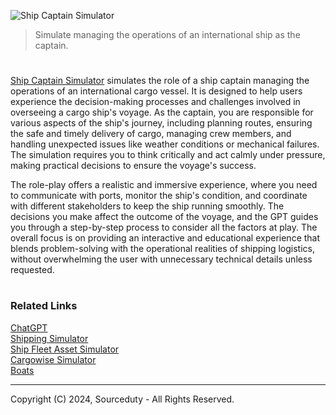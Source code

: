 ![Ship Captain Simulator](https://github.com/user-attachments/assets/05506c77-e05b-4b63-8442-9bbba5e2edad)

> Simulate managing the operations of an international ship as the captain.

#

[Ship Captain Simulator](https://chatgpt.com/g/g-5pVE0qjaM-ship-captain-simulator) simulates the role of a ship captain managing the operations of an international cargo vessel. It is designed to help users experience the decision-making processes and challenges involved in overseeing a cargo ship's voyage. As the captain, you are responsible for various aspects of the ship's journey, including planning routes, ensuring the safe and timely delivery of cargo, managing crew members, and handling unexpected issues like weather conditions or mechanical failures. The simulation requires you to think critically and act calmly under pressure, making practical decisions to ensure the voyage's success.

The role-play offers a realistic and immersive experience, where you need to communicate with ports, monitor the ship's condition, and coordinate with different stakeholders to keep the ship running smoothly. The decisions you make affect the outcome of the voyage, and the GPT guides you through a step-by-step process to consider all the factors at play. The overall focus is on providing an interactive and educational experience that blends problem-solving with the operational realities of shipping logistics, without overwhelming the user with unnecessary technical details unless requested.

#
### Related Links

[ChatGPT](https://github.com/sourceduty/ChatGPT)
<br>
[Shipping Simulator](https://github.com/sourceduty/Shipping_Simulator)
<br>
[Ship Fleet Asset Simulator](https://github.com/sourceduty/Ship_Fleet-Asset_Simulator)
<br>
[Cargowise Simulator](https://github.com/sourceduty/Cargowise_Simulator)
<br>
[Boats](https://github.com/sourceduty/Boats)

***
Copyright (C) 2024, Sourceduty - All Rights Reserved.
